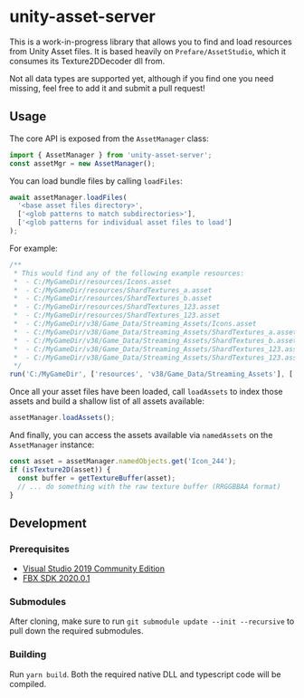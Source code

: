 # unity-asset-server

This is a work-in-progress library that allows you to find and load resources from Unity Asset files. It is based heavily on `Prefare/AssetStudio`, which it consumes its Texture2DDecoder dll from. 

Not all data types are supported yet, although if you find one you need missing, feel free to add it and submit a pull request!

## Usage

The core API is exposed from the `AssetManager` class:
```ts
import { AssetManager } from 'unity-asset-server';
const assetMgr = new AssetManager();
```
You can load bundle files by calling `loadFiles`:
```ts
await assetManager.loadFiles(
  '<base asset files directory>', 
  ['<glob patterns to match subdirectories>'], 
  ['<glob patterns for individual asset files to load']
);
```

For example:
```ts
/**
 * This would find any of the following example resources:
 *  - C:/MyGameDir/resources/Icons.asset
 *  - C:/MyGameDir/resources/ShardTextures_a.asset
 *  - C:/MyGameDir/resources/ShardTextures_b.asset
 *  - C:/MyGameDir/resources/ShardTextures_123.asset
 *  - C:/MyGameDir/resources/ShardTextures_123.asset
 *  - C:/MyGameDir/v38/Game_Data/Streaming_Assets/Icons.asset
 *  - C:/MyGameDir/v38/Game_Data/Streaming_Assets/ShardTextures_a.asset
 *  - C:/MyGameDir/v38/Game_Data/Streaming_Assets/ShardTextures_b.asset
 *  - C:/MyGameDir/v38/Game_Data/Streaming_Assets/ShardTextures_123.asset
 *  - C:/MyGameDir/v38/Game_Data/Streaming_Assets/ShardTextures_123.asset
 */
run('C:/MyGameDir', ['resources', 'v38/Game_Data/Streaming_Assets'], ['Icons.asset', 'SharedTextures_*.unity3d']);
```

Once all your asset files have been loaded, call `loadAssets` to index those assets and build a shallow list of all assets available:
```ts
assetManager.loadAssets();
```

And finally, you can access the assets available via `namedAssets` on the `AssetManager` instance:

```ts
const asset = assetManager.namedObjects.get('Icon_244');
if (isTexture2D(asset)) {
  const buffer = getTextureBuffer(asset);
  // ... do something with the raw texture buffer (RRGGBBAA format)
}
```

## Development
### Prerequisites

* [Visual Studio 2019 Community Edition](https://visualstudio.microsoft.com/thank-you-downloading-visual-studio/?sku=Community&rel=16)
* [FBX SDK 2020.0.1](https://www.autodesk.com/developer-network/platform-technologies/fbx-sdk-2020-0)

### Submodules
After cloning, make sure to run `git submodule update --init --recursive` to pull down the required submodules.

### Building
Run `yarn build`. Both the required native DLL and typescript code will be compiled.

